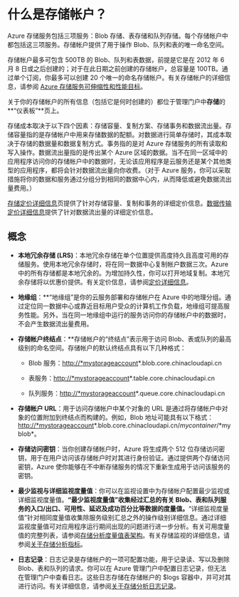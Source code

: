 <properties linkid="manage-services-what-is-a-storage-account" urlDisplayName="What is a Storage Account" pageTitle="What is a storage account? | Windows Azure" metaKeywords="" description="Learn about the different types of storage accounts available in Azure, and get definitions for key storage terms." metaCanonical="" services="storage" documentationCenter="" title="What is a Storage Account?" authors="tamram" solutions="" manager="mbaldwin" editor="cgronlun" />

# 什么是存储帐户？

Azure 存储服务包括三项服务：Blob 存储、表存储和队列存储。每个存储帐户中都包括这三项服务。存储帐户提供了用于操作 Blob、队列和表的唯一命名空间。

存储帐户最多可包含 500TB 的 Blob、队列和表数据，前提是它是在 2012 年 6 月 8 日或之后创建的；对于在此日期之前创建的存储帐户，总容量是 100TB。通过单个订阅，你最多可以创建 20 个唯一的命名存储帐户。有关存储帐户的详细信息，请参阅 [Azure 存储服务可伸缩性和性能目标][]。

关于你的存储帐户的所有信息（包括它是何时创建的）都位于管理门户中**存储**的**“仪表板”**页上。

存储成本取决于以下四个因素：存储容量、复制方案、存储事务和数据流出量。存储容量指的是存储帐户中用来存储数据的配额。对数据进行简单存储时，其成本取决于存储的数据量和数据复制方式。事务指的是对 Azure 存储服务的所有读取和写入操作。数据流出量指的是传出某个 Azure 区域的数据。当不在同一区域中的应用程序访问你的存储帐户中的数据时，无论该应用程序是云服务还是某个其他类型的应用程序，都将会针对数据流出量向你收费。（对于 Azure 服务，你可以采取措施将你的数据和服务通过分组分到相同的数据中心内，从而降低或避免数据流出量费用。）

[存储定价详细信息][]页提供了针对存储容量、复制和事务的详细定价信息。[数据传输定价详细信息][]提供了针对数据流出量的详细定价信息。

## 概念

-   **本地冗余存储 (LRS)**：本地冗余存储在单个位置提供高度持久且高度可用的存储服务。使用本地冗余存储时，将在同一数据中心复制帐户数据三次。Azure 中的所有存储都是本地冗余的。为增加持久性，你可以打开地域复制。本地冗余存储将以优惠价提供。有关定价信息，请参阅[定价详细信息][存储定价详细信息]。

-   **地缘组**：**“地缘组”是你的云服务部署和存储帐户在 Azure 中的地理分组。通过定位同一数据中心或靠近目标用户受众的计算机工作负载，地缘组可提高服务性能。另外，当在同一地缘组中运行的服务访问你的存储帐户中的数据时，不会产生数据流出量费用。

-   **存储帐户终结点**：**存储帐户的“终结点”表示用于访问 Blob、表或队列的最高级别的命名空间。存储帐户的默认终结点具有以下几种格式：

    -   Blob 服务：<http://*mystorageaccount>\*.blob.core.chinacloudapi.cn

    -   表服务：<http://*mystorageaccount>\*.table.core.chinacloudapi.cn

    -   队列服务：<http://*mystorageaccount>\*.queue.core.chinacloudapi.cn

-   **存储帐户 URL**：用于访问存储帐户中某个对象的 URL 是通过将存储帐户中对象的位置附加到终结点而构建的。例如，Blob 地址可能具有以下格式：<http://*mystorageaccount>*.blob.core.chinacloudapi.cn/*mycontainer*/*myblob\*。

-   **存储访问密钥**：当你创建存储帐户时，Azure 将生成两个 512 位存储访问密钥，用于在用户访问该存储帐户时对其进行身份验证。通过提供两个存储访问密钥，Azure 使你能够在不中断存储服务的情况下重新生成用于访问该服务的密钥。

-   **最少监视与详细监视度量值**：你可以在监视设置中为存储帐户配置最少监视或详细监视度量值。**“最少监视度量值”收集经过汇总的有关 Blob、表和队列服务的入口/出口、可用性、延迟及成功百分比等数据的度量值。**“详细监视度量值”针对相同度量值收集除服务级别汇总之外的操作级别详细信息。通过详细监视度量值可对应用程序运行期间出现的问题进行进一步分析。有关可用度量值的完整列表，请参阅[存储分析度量值表架构][]。有关存储监视的详细信息，请参阅[关于存储分析指标][]。

-   **日志记录**：日志记录是存储帐户的一项可配置功能，用于记录读、写以及删除 Blob、表和队列的请求。你可以在 Azure 管理门户中配置日志记录，但无法在管理门户中查看日志。这些日志存储在存储帐户的 \$logs 容器中，并可对其进行访问。有关详细信息，请参阅[关于存储分析日志记录][]。

  [Azure 存储服务可伸缩性和性能目标]: http://msdn.microsoft.com/zh-cn/library/dn249410.aspx
  [存储定价详细信息]: http://www.windowsazure.cn/zh-cn/pricing/overview/#storage
  [数据传输定价详细信息]: http://www.windowsazure.cn/zh-cn/pricing/overview/#data_transfer
  [存储分析度量值表架构]: http://msdn.microsoft.com/zh-cn/library/azure/hh343264.aspx
  [关于存储分析指标]: http://msdn.microsoft.com/zh-cn/library/azure/hh343258.aspx
  [关于存储分析日志记录]: http://msdn.microsoft.com/zh-cn/library/azure/hh343262.aspx
